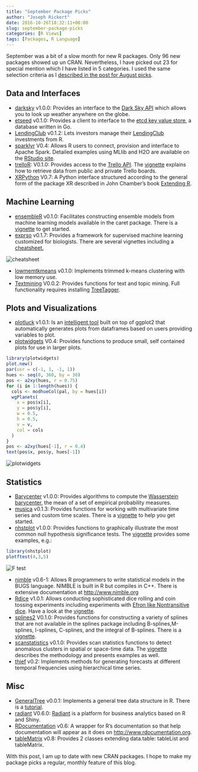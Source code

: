 ```yaml
---
title: "September Package Picks"
author: "Joseph Rickert"
date: 2016-10-26T18:32:11+00:00
slug: september-package-picks
categories: [R Views]
tags: [Packages, R Language]
---
```


September was a bit of a slow month for new R packages. Only 96 new packages showed up un CRAN. Nevertheless, I have picked out 23 for special mention which I have listed in 5 categories. I used the same selection criteria as I [described in the post for August picks](/2016/10/21/august-package-picks/).

## Data and Interfaces

-   [darksky](https://mran.revolutionanalytics.com/package/darksky/) v1.0.0: Provides an interface to the [Dark Sky API](https://darksky.net/dev/docs) which allows you to look up weather anywhere on the globe.
-   [etseed](https://mran.revolutionanalytics.com/package/etseed/) v0.1.0: Provides a client to interface to the [etcd key value store](https://github.com/coreos/etcd), a database written in Go.
-   [LendingClub](https://mran.revolutionanalytics.com/package/LendingClub/) v0.1.2: Lets investors manage their [LendingClub](https://www.lendingclub.com/) investments from R.
- [sparklyr](https://mran.revolutionanalytics.com/package/sparklyr/) V0.4: Allows R users to connect, provision and interface to Apache Spark. Detailed examples using MLlib and H2O are available on the [RStudio site](http://spark.rstudio.com/).
- [trelloR](https://mran.revolutionanalytics.com/package/trelloR/): V0.1.0: Provides access to the [Trello API](https://developers.trello.com/). The [vignette](https://mran.revolutionanalytics.com/web/packages/trelloR/vignettes/R_API_for_Trello.html) explains how to retrieve data from public and private Trello boards.
- [XRPython](https://mran.revolutionanalytics.com/package/XRPython/) V0.7: A Python interface structured according to the general form of the package XR described in John Chamber’s book  [Extending R](https://www.crcpress.com/Extending-R/Chambers/p/book/9781498775717).

## Machine Learning

-    [ensembleR](https://mran.revolutionanalytics.com/package/ensembleR/) v0.1.0: Facilitates constructing ensemble models from machine learning models available in the caret package. There is a [vignette](https://mran.revolutionanalytics.com/web/packages/ensembleR/vignettes/Introduction_to_ensembleR.html) to get started.
-   [exprso](https://mran.revolutionanalytics.com/package/exprso/) v0.1.7: Provides a framework for supervised machine learning customized for biologists. There are several vignettes including a [cheatsheet.](https://mran.revolutionanalytics.com/web/packages/exprso/vignettes/cheatsheet.html)

![cheatsheet](https://www.rstudio.com/wp-content/uploads/2016/10/cheatsheet-1024x885.jpeg)

-   [lowmemtkmeans](https://mran.revolutionanalytics.com/web/packages/lowmemtkmeans/lowmemtkmeans.pdf) v0.1.0: Implements trimmed k-means clustering with low memory use.
- [Textmining](https://mran.revolutionanalytics.com/package/textmining/) V0.0.2: Provides functions for text and topic mining. Full functionality requires installing [TreeTagger](http://www.cis.uni-muenchen.de/~schmid/tools/TreeTagger/).

## Plots and Visualizations

-   [plotluck](https://mran.revolutionanalytics.com/package/plotluck/) v1.0.1: Is an [intelligent tool](https://mran.revolutionanalytics.com/web/packages/plotluck/vignettes/plotluck.html) built on top of ggplot2 that automatically generates plots from dataframes based on users providing variables to plot.
-   [plotwidgets](https://mran.revolutionanalytics.com/package/plotwidgets/) V0.4: Provides functions to produce small, self contained plots for use in larger plots.

```r
library(plotwidgets)
plot.new()
par(usr = c(-1, 1, -1, 1))
hues <- seq(0, 360, by = 30)
pos <- a2xy(hues, r = 0.75)
for (i in 1:length(hues)) {
  cols <- modhueCol(pal, by = hues[i])
  wgPlanets(
    x = pos$x[i],
    y = pos$y[i],
    w = 0.5,
    h = 0.5,
    v = v,
    col = cols
  )
}
pos <- a2xy(hues[-1], r = 0.4)
text(pos$x, pos$y, hues[-1])
```

![plotwidgets](https://www.rstudio.com/wp-content/uploads/2016/10/plotwidgets.png)

## Statistics

-   [Barycenter](https://mran.revolutionanalytics.com/package/Barycenter/) v1.0.0: Provides algorithms to compute the [Wasserstein barycenter](http://jmlr.org/proceedings/papers/v32/cuturi14.pdf), the mean of a set of empirical probability measures.
-   [musica](https://mran.revolutionanalytics.com/package/musica/) v0.1.3: Provides functions for working with multivariate time series and custom time scales. There is a [vignette](https://mran.revolutionanalytics.com/web/packages/musica/vignettes/using_musica.html) to help you get started.
-   [nhstplot](https://mran.revolutionanalytics.com/package/nhstplot/) v1.0.0: Provides functions to graphically illustrate the most common null hypothesis significance tests. The [vignette](https://mran.revolutionanalytics.com/web/packages/nhstplot/vignettes/nhstplot.html) provides some examples, e.g.:

```r
library(nhstplot)
plotftest(4,3,5)
```

![F test](https://www.rstudio.com/wp-content/uploads/2016/10/F-test.png)

-   [nimble](https://mran.revolutionanalytics.com/package/nimble/) v0.6-1: Allows R programmers to write statistical models in the BUGS language. NIMBLE is built in R but compiles in C++. There is extensive documentation at http://www.nimble.org
-   [Rdice](https://mran.revolutionanalytics.com/package/Rdice/) v1.0.1: Allows conducting sophisticated dice rolling and coin tossing experiments including experiments with [Efron like Nontransitive dice](https://en.wikipedia.org/wiki/Nontransitive_dice). Have a look at the [vignette](https://mran.revolutionanalytics.com/web/packages/Rdice/vignettes/Rdice-vignette.pdf).
- [splines2](https://mran.revolutionanalytics.com/package/splines2/) V0.1.0: Provides functions for constructing a variety of splines that are not available in the splines package including B-splines,M-splines, I-splines, C-splines, and the integral of B-splines. There is a [vignette](https://mran.revolutionanalytics.com/web/packages/splines2/vignettes/splines2-intro.html).
-   [scanstatistics](https://mran.revolutionanalytics.com/web/packages/scanstatistics/scanstatistics.pdf) v0.1.0: Provides scan statistics functions to detect anomalous clusters in spatial or space-time data. The [vignette](https://mran.revolutionanalytics.com/web/packages/scanstatistics/vignettes/introduction.html) describes the methodology and presents examples as well.
-   [thief](https://mran.revolutionanalytics.com/package/thief/) v0.2: Implements methods for generating forecasts at different temporal frequencies using hierarchical time series.

## Misc

-   [GeneralTree](https://mran.revolutionanalytics.com/package/GeneralTree/) v0.0.1: Implements a general tree data structure in R. There is a [tutorial](https://mran.revolutionanalytics.com/web/packages/GeneralTree/vignettes/tutorial.html).
- [radiant](https://mran.revolutionanalytics.com/package/radiant/) V0.6.0: [Radiant](https://mran.revolutionanalytics.com/web/packages/radiant/vignettes/programming.html) is a platform for business analytics based on R and Shiny.
- [RDocumentation](https://mran.revolutionanalytics.com/package/RDocumentation/) v0.6: A wrapper for R’s documentation so that help documentation will appear as it does on http://www.rdocumentation.org.
-   [tableMatrix](https://mran.revolutionanalytics.com/package/tableMatrix/) v0.8: Provides 2 classes extending data.table: tableList and tableMatrix.

With this post, I am up to date with new CRAN packages. I hope to make my package picks a regular, monthly feature of this blog.
